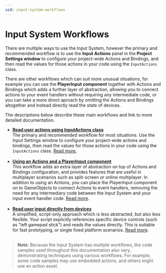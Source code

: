 ```yaml
---
uid: input-system-workflows
---
```


# Input System Workflows

There are multiple ways to use the Input System, however the primary and recommended workflow is to use the **Input Actions** panel in the **Project Settings window** to configure your project-wide Actions and Bindings, and then read the values for those actions in your code using the `InputActions` class.

There are other workflows which can suit more unusual situations, for example you can use the **PlayerInput component** together with Actions and Bindings which adds a further layer of abstraction, allowing you to connect actions to your event handlers without requiring any intermediate code, or you can take a more direct aproach by omitting the Actions and Bindings altogether and instead directly read the state of devices.

The descriptions below describe these main workflows and link to more detailed documentation.



* [**Read user actions using InputActions class**](Workflow-ProjectWideActions.html)<br/>The primary and recommended workflow for most situations. Use the Input Settings window to configure your project-wide actions and bindings, then read the values for those actions in your code using the `InputActions` class. [Read more](Workflow-ProjectWideActions.html),<br/><br/>
* [**Using an Actions and a PlayerInput component**](Workflow-PlayerInput.html)<br/>This workflow adds an extra layer of abstraction on top of Actions and Bindings configuration, and provides features that are useful in multiplayer scenarios such as split-screen or online multiplayer. In addition to using an Actions, you can place the PlayerInput component on to GameObjects to connect Actions to event handlers, removing the need for any intermediary code between the Input System and your input event handler code. [Read more](Workflow-PlayerInput.html).<br/><br/>
* [**Read user input directly from devices**](Workflow-Direct.html)<br/>A simplified, script-only approach which is less abstracted, but also less flexible. Your script explicitly references specific device controls (such as "left gamepad stick") and reads the values directly. This is suitable for fast prototyping, or single fixed platform scenarios. [Read more](Workflow-Direct.html).<br/><br/>

> **Note**: Because the Input System has multiple workflows, the code samples used throughout this documentation also vary, demonstrating techniques using various workflows. For example, some code samples may use embedded actions, and others might use an action asset.
